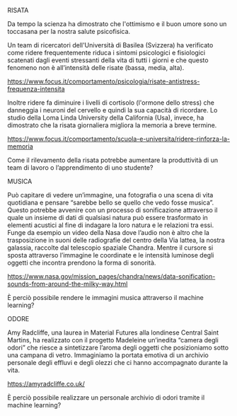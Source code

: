 RISATA



Da tempo la scienza ha dimostrato che l'ottimismo e il buon umore sono un toccasana per la nostra salute psicofisica.  

Un team di ricercatori dell'Università di Basilea (Svizzera) ha verificato come ridere frequentemente riduca i sintomi psicologici e fisiologici scatenati dagli eventi stressanti della vita di tutti i giorni e che questo fenomeno non è all’intensità delle risate (bassa, media, alta).

https://www.focus.it/comportamento/psicologia/risate-antistress-frequenza-intensita

Inoltre ridere fa diminuire i livelli di cortisolo (l'ormone dello stress) che danneggia i neuroni del cervello e quindi la sua capacità di ricordare. Lo studio della Loma Linda University della California (Usa), invece, ha dimostrato che la risata giornaliera migliora la memoria a breve termine.

https://www.focus.it/comportamento/scuola-e-universita/ridere-rinforza-la-memoria

Come il rilevamento della risata potrebbe aumentare la produttività di un team di lavoro o l’apprendimento di uno studente?



MUSICA

Può capitare di vedere un’immagine, una fotografia o una scena di vita quotidiana e pensare “sarebbe bello se quello che vedo fosse musica”. 
Questo potrebbe avvenire con un processo di sonificazione attraverso il quale un insieme di dati di qualsiasi natura può essere trasformato in elementi acustici al fine di indagare la loro natura e le relazioni tra essi.
Funge da esempio un video della Nasa dove l’audio non è altro che la trasposizione in suoni delle radiografie del centro della Via lattea, la nostra galassia, raccolte dal telescopio spaziale Chandra. Mentre il cursore si sposta attraverso l’immagine le coordinate e le intensità luminose degli oggetti che incontra prendono la forma di sonorità.

https://www.nasa.gov/mission_pages/chandra/news/data-sonification-sounds-from-around-the-milky-way.html

È perciò possibile rendere le immagini musica attraverso il machine learning?



ODORE

Amy Radcliffe, una laurea in Material Futures alla londinese Central Saint Martins, ha realizzato con il progetto Madeleine un’inedita “camera degli odori” che riesce a sintetizzare l’aroma degli oggetti che posizioniamo sotto una campana di vetro. Immaginiamo la portata emotiva di un archivio personale degli effluvi e degli olezzi che ci hanno accompagnato durante la vita.

https://amyradcliffe.co.uk/

È perciò possibile realizzare un personale archivio di odori tramite il machine learning?
